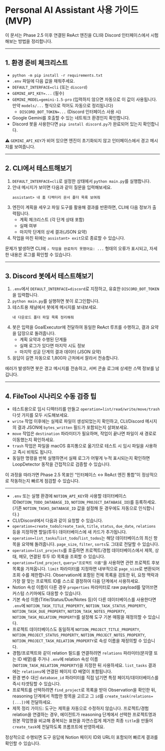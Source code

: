 # Personal AI Assistant 사용 가이드 (MVP)

이 문서는 Phase 2.5 이후 연결된 ReAct 엔진을 CLI와 Discord 인터페이스에서 시험해보는 방법을 정리합니다.

---

## 1. 환경 준비 체크리스트
- `python -m pip install -r requirements.txt`
- `.env` 파일에 다음 값을 채워주세요.
- `DEFAULT_INTERFACE=cli` (또는 `discord`)
- `GEMINI_API_KEY=...` (필수)
- `GEMINI_MODEL=gemini-1.5-pro` (입력하지 않으면 자동으로 이 값이 사용됩니다. 만약 `models/...` 형식으로 적어도 자동으로 정리됩니다)
  - `DISCORD_BOT_TOKEN=...` (Discord 인터페이스 사용 시)
- Google Gemini를 호출할 수 있는 네트워크 환경인지 확인합니다.
- Discord 봇을 사용한다면 `pip install discord.py`가 완료되어 있는지 확인합니다.

⚠️ `GEMINI_API_KEY`가 비어 있으면 엔진이 초기화되지 않고 인터페이스에서 경고 메시지를 보여줍니다.

---

## 2. CLI에서 테스트해보기
1. `DEFAULT_INTERFACE=cli`로 설정한 상태에서 `python main.py`를 실행합니다.
2. 안내 메시지가 보이면 다음과 같이 질문을 입력해보세요.
   ```
   assistant> 내 홈 디렉터리 문서 폴더 목록 보여줘
   ```
3. 엔진이 계획을 세우고 파일 도구를 활용해 결과를 반환하면, CLI에 다음 정보가 출력됩니다.
   - 계획 체크리스트 (각 단계 상태 포함)
   - 실패 여부
   - 마지막 단계의 상세 결과(JSON 요약)
4. 작업을 마친 뒤에는 `assistant> exit`으로 종료할 수 있습니다.

문제가 발생하면 CLI에 `⚠️ 작업을 완료하지 못했어요: ...` 형태의 오류가 표시되고, 자세한 내용은 로그를 확인할 수 있습니다.

---

## 3. Discord 봇에서 테스트해보기
1. `.env`에서 `DEFAULT_INTERFACE=discord`로 지정하고, 유효한 `DISCORD_BOT_TOKEN`을 입력합니다.
2. `python main.py`를 실행하면 봇이 로그인합니다.
3. 테스트용 채널에서 봇에게 메시지를 보내보세요.
   ```
   내 다운로드 폴더 파일 목록 정리해줘
   ```
4. 봇은 입력을 GoalExecutor에 전달하여 동일한 ReAct 루프를 수행하고, 결과 요약을 답장으로 돌려줍니다.
   - 계획 요약과 수행된 단계들
   - 실패 로그가 있다면 마지막 시도 정보
   - 마지막 성공 단계의 결과 데이터 (JSON 요약)
5. 응답이 길면 자동으로 1,800자 근처에서 잘라서 전송합니다.

에러가 발생하면 봇은 경고 메시지를 전송하고, 서버 콘솔 로그에 상세한 스택 정보를 남깁니다.

---

## 4. FileTool 시나리오 수동 검증 팁
- 테스트용으로 임시 디렉터리를 만들고 `operation=list/read/write/move/trash` 다섯 가지를 모두 시도해보세요.
- `write` 작업 이후에는 실제로 파일이 생성되었는지 확인하고, CLI/Discord 메시지의 결과 JSON에 `bytes_written` 필드가 포함되는지 살펴보세요.
- `move` 작업은 `destination` 파라미터가 필요하며, 작업이 끝나면 파일이 새 경로로 이동했는지 확인하세요.
- `trash` 작업은 파일을 macOS 휴지통으로 옮기므로 테스트 시 임시 파일을 사용하고 즉시 비워도 됩니다.
- 동일한 명령을 반복 실행하면서 실패 로그가 어떻게 누적 표시되는지 확인하면 LoopDetector 동작을 간접적으로 검증할 수 있습니다.

이 과정을 따라가면 Phase 2.5 목표인 “인터페이스 ↔ ReAct 엔진 통합”이 정상적으로 작동하는지 빠르게 점검할 수 있습니다.

---

- `.env` 또는 실행 환경에 `NOTION_API_KEY`와 사용할 데이터베이스 ID(`NOTION_TODO_DATABASE_ID`, `NOTION_PROJECT_DATABASE_ID`)를 등록하세요. (기존 `NOTION_TASKS_DATABASE_ID` 값을 설정해 둔 경우에도 자동으로 인식합니다.)
- CLI/Discord에서 다음과 같이 요청할 수 있습니다.
- `operation=create_todo`/`create_task`, `title`, `status`, `due_date`, `relations` 등을 지정하면 할일(투두) 데이터베이스에 새 카드가 추가됩니다.
- `operation=list_tasks`/`list_todo`/`list_todos`는 해당 데이터베이스의 최신 항목을 요약해 돌려줍니다. `page_size`, `filter`, `sorts`도 그대로 전달할 수 있습니다.
- `operation=list_projects`를 호출하면 프로젝트/경험 데이터베이스에서 제목, 상태, 메모, 연결된 투두 ID 목록을 조회할 수 있습니다.
- `operation=find_project`, `query="프로젝트 이름"`을 사용하면 관련 프로젝트 후보 목록을 가져옵니다. `limit` 파라미터를 지정하면 내부적으로 `page_size`로 변환되어 조회 수를 제한합니다. Observation에 포함된 전체 목록을 검토한 뒤, 요청 맥락과 가장 잘 맞는 프로젝트 ID를 스스로 결정하여 다음 단계에서 사용하세요.
- Notion 속성 이름이 다른 경우 `properties` 파라미터로 raw payload를 덮어쓰면 커스텀 스키마에도 대응할 수 있습니다.
- 기본 속성 이름(Title/Status/Due/Notes 등)이 다른 데이터베이스를 사용한다면 `.env`에 `NOTION_TASK_TITLE_PROPERTY`, `NOTION_TASK_STATUS_PROPERTY`, `NOTION_TASK_DUE_PROPERTY`, `NOTION_TASK_NOTES_PROPERTY`, `NOTION_TASK_RELATION_PROPERTY`를 설정해 도구 기본 매핑을 재정의할 수 있습니다.
- 프로젝트 데이터베이스도 동일하게 `NOTION_PROJECT_TITLE_PROPERTY`, `NOTION_PROJECT_STATUS_PROPERTY`, `NOTION_PROJECT_NOTES_PROPERTY`, `NOTION_PROJECT_TASK_RELATION_PROPERTY`로 속성 이름을 재정의할 수 있습니다.
- 경험/프로젝트와 같이 relation 필드를 연결하려면 `relations` 파라미터(문자열 또는 ID 배열)를 주거나 `.env`에 relation 속성 이름(`NOTION_TASK_RELATION_PROPERTY`)을 지정한 뒤 사용하세요. `list_tasks` 결과에는 `relations`에 연결된 페이지 ID 배열이 포함됩니다.
- 환경 변수 대신 `database_id` 파라미터를 직접 넘기면 특정 페이지/데이터베이스를 즉시 타겟팅할 수 있습니다.
- 프로젝트를 선택하려면 `find_project`로 목록을 받아 Observation을 확인한 뒤, reasoning 단계에서 적합한 항목을 고르고 그 `id`를 `create_task(relations=[...])`에 전달하세요.
 - 제목 정리 가이드: 도구는 제목을 자동으로 수정하지 않습니다. 프로젝트/경험 relation을 연결하는 경우, 에이전트가 reasoning 단계에서 선택한 프로젝트명과 원본 작업명을 비교해 중복되는 표현을 자연스럽게 제거한 최종 `title`을 만들어 `create_task`에 전달하도록 프롬프트에 반영하세요.

정상적으로 수행되면 도구 응답에 Notion 페이지 ID와 URL이 포함되어 빠르게 결과를 확인할 수 있습니다.
